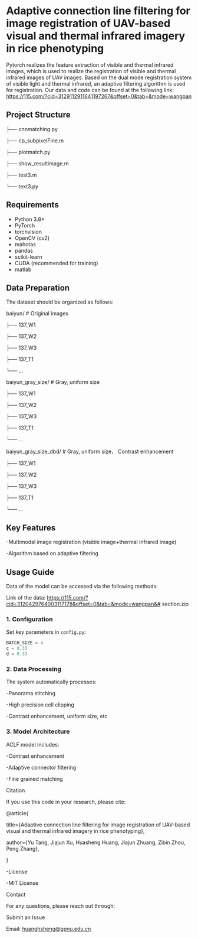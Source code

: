 # Adaptive connection line filtering for image registration of UAV-based visual and thermal infrared imagery in rice phenotyping
Pytorch realizes the feature extraction of visible and thermal infrared images, which is used to realize the registration of visible and thermal infrared images of UAV images. Based on the dual mode registration system of visible light and thermal infrared, an adaptive filtering algorithm is used for registration. Our data and code can be found at the following link: https://115.com/?cid=3129112911641197267&offset=0&tab=&mode=wangpan


## Project Structure


├── cnnmatching.py      

├── cp_subpixelFine.m      

├── plotmatch.py      

├── show_resultimage.m       

├── test3.m     

└── text3.py  


## Requirements

- Python 3.8+
- PyTorch
- torchvision
- OpenCV (cv2)
- mahotas
- pandas
- scikit-learn
- CUDA (recommended for training)
- matlab

## Data Preparation

The dataset should be organized as follows:

baiyun/       # Original images

├── 137_W1

├── 137_W2

├── 137_W3

├── 137_T1

└── ...

baiyun_gray_size/       # Gray, uniform size

├── 137_W1

├── 137_W2

├── 137_W3

├── 137_T1

└── ...


baiyun_gray_size_dbd/       #  Gray, uniform size， Contrast enhancement

├── 137_W1

├── 137_W2

├── 137_W3

├── 137_T1

└── ...

## Key Features
-Multimodal image registration (visible image+thermal infrared image) 

-Algorithm based on adaptive filtering

## Usage Guide

Data of the model can be accessed via the following methods:

Link of the data: https://115.com/?cid=3120429764003117178&offset=0&tab=&mode=wangpan&#
section.zip


### 1. Configuration

Set key parameters in `config.py`:

```python
BATCH_SIZE = 4
c = 0.33
d = 0.33

```

### 2. Data Processing
The system automatically processes:

-Panorama stitching  

-High precision cell clipping 

-Contrast enhancement, uniform size, etc



### 3. Model Architecture
ACLF  model includes:

-Contrast enhancement 

-Adaptive connector filtering 

-Fine grained matching

Citation

If you use this code in your research, please cite:

@article{

  title={Adaptive connection line filtering for image registration of UAV-based visual and thermal infrared imagery in rice phenotyping},
  
  author={Yu Tang, Jiajun Xu, Huasheng Huang, Jiajun Zhuang, Zibin Zhou, Peng Zhang},
  
}

-License

-MIT License

Contact

For any questions, please reach out through:

Submit an Issue

Email: huanghsheng@gpnu.edu.cn


